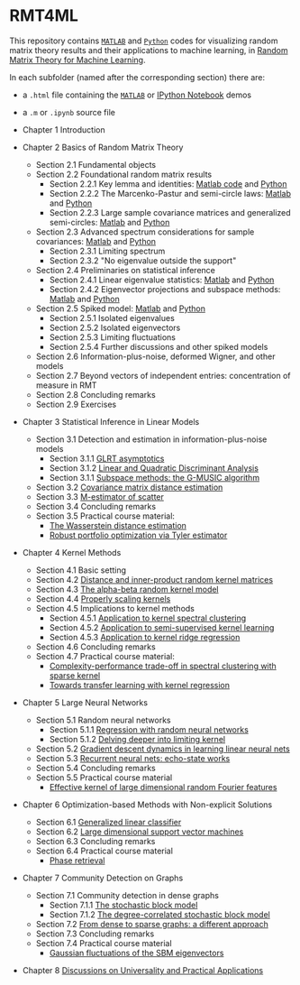 # RMT4ML
This repository contains [`MATLAB`](https://www.mathworks.com/products/matlab.html) and [`Python`](https://www.python.org/) codes for visualizing random matrix theory results and their applications to machine learning, in [Random Matrix Theory for Machine Learning](https://zhenyu-liao.github.io/pdf/RMT4ML.pdf).

In each subfolder (named after the corresponding section) there are:

* a `.html` file containing the [`MATLAB`](https://www.mathworks.com/products/matlab.html) or [IPython Notebook](https://ipython.org/notebook.html) demos
* a `.m` or `.ipynb` source file

* Chapter 1 Introduction
* Chapter 2 Basics of Random Matrix Theory
	* Section 2.1 Fundamental objects
	* Section 2.2 Foundational random matrix results
		* Section 2.2.1 Key lemma and identities: [Matlab code](https://htmlpreview.github.io/?https://github.com/Zhenyu-LIAO/RMT4ML/blob/master/Matlab_resource/2.2.1/html/lemma_plots.html) and [Python](https://nbviewer.jupyter.org/github/Zhenyu-LIAO/RMT4LSSVM/blob/master/Python_resource/2.2.1/lemma_plot.ipynb)
		* Section 2.2.2 The Marcenko-Pastur and semi-circle laws: [Matlab](https://htmlpreview.github.io/?https://github.com/Zhenyu-LIAO/RMT4ML/blob/master/Matlab_resource/2.2.2/html/MP_and_SC.html) and [Python](https://htmlpreview.github.io/?https://github.com/Zhenyu-LIAO/RMT4ML/blob/master/Python_resource/2.2.2/MP_and_SC.html)
		* Section 2.2.3 Large sample covariance matrices and generalized semi-circles: [Matlab](https://htmlpreview.github.io/?https://github.com/Zhenyu-LIAO/RMT4ML/blob/master/Matlab_resource/2.2.3/html/SCM_and_DSC.html) and [Python](https://htmlpreview.github.io/?https://github.com/Zhenyu-LIAO/RMT4ML/blob/master/Python_resource/2.2.3/SCM_and_DSC.html)
	* Section 2.3 Advanced spectrum considerations for sample covariances: [Matlab](https://htmlpreview.github.io/?https://github.com/Zhenyu-LIAO/RMT4ML/blob/master/Matlab_resource/2.3/html/advanced_spectrum.html) and [Python](https://htmlpreview.github.io/?https://github.com/Zhenyu-LIAO/RMT4ML/blob/master/Python_resource/2.3/advanced_spectrum.html)
		* Section 2.3.1 Limiting spectrum
		* Section 2.3.2 "No eigenvalue outside the support"
	* Section 2.4 Preliminaries on statistical inference
		* Section 2.4.1 Linear eigenvalue statistics: [Matlab](https://htmlpreview.github.io/?https://github.com/Zhenyu-LIAO/RMT4ML/blob/master/Matlab_resource/2.4.1/html/linear_eig_stats.html) and [Python](https://htmlpreview.github.io/?https://github.com/Zhenyu-LIAO/RMT4ML/blob/master/Python_resource/2.4.1/linear_eig_stats.html)
		* Section 2.4.2 Eigenvector projections and subspace methods: [Matlab](https://htmlpreview.github.io/?https://github.com/Zhenyu-LIAO/RMT4ML/blob/master/Matlab_resource/2.4.2/html/eigenvec_proj.html) and [Python](https://htmlpreview.github.io/?https://github.com/Zhenyu-LIAO/RMT4ML/blob/master/Python_resource/2.4.2/eigenvec_proj.html)
	* Section 2.5 Spiked model: [Matlab](https://htmlpreview.github.io/?https://github.com/Zhenyu-LIAO/RMT4ML/blob/master/Matlab_resource/2.5/html/spiked_models.html) and [Python](https://htmlpreview.github.io/?https://github.com/Zhenyu-LIAO/RMT4ML/blob/master/Python_resource/2.5/spiked_models.html)
		* Section 2.5.1 Isolated eigenvalues
		* Section 2.5.2 Isolated eigenvectors
		* Section 2.5.3 Limiting fluctuations
		* Section 2.5.4 Further discussions and other spiked models
	* Section 2.6 Information-plus-noise, deformed Wigner, and other models
	* Section 2.7 Beyond vectors of independent entries: concentration of measure in RMT
	* Section 2.8 Concluding remarks
	* Section 2.9 Exercises
* Chapter 3 Statistical Inference in Linear Models
	* Section 3.1 Detection and estimation in information-plus-noise models
		* Section 3.1.1 [GLRT asymptotics](https://htmlpreview.github.io/?https://github.com/Zhenyu-LIAO/RMT4ML/blob/master/Matlab_resource/3.1/html/GLRT.html)
		* Section 3.1.2 [Linear and Quadratic Discriminant Analysis](https://htmlpreview.github.io/?https://github.com/Zhenyu-LIAO/RMT4ML/blob/master/Matlab_resource/3.1/html/LDA.html)
		* Section 3.1.1 [Subspace methods: the G-MUSIC algorithm](https://htmlpreview.github.io/?https://github.com/Zhenyu-LIAO/RMT4ML/blob/master/Matlab_resource/3.1/html/GMUSIC.html)
	* Section 3.2 [Covariance matrix distance estimation](https://htmlpreview.github.io/?https://github.com/Zhenyu-LIAO/RMT4ML/blob/master/Matlab_resource/3.2/html/cov_distance_estimation.html)
	* Section 3.3 [M-estimator of scatter](https://htmlpreview.github.io/?https://github.com/Zhenyu-LIAO/RMT4ML/blob/master/Matlab_resource/3.3/html/M_estim_of_scatter.html)
	* Section 3.4 Concluding remarks
	* Section 3.5 Practical course material: 
		* [The Wasserstein distance estimation](https://htmlpreview.github.io/?https://github.com/Zhenyu-LIAO/RMT4ML/blob/master/Matlab_resource/3.5/html/Wasserstein_dist.html)
		* [Robust portfolio optimization via Tyler estimator](https://htmlpreview.github.io/?https://github.com/Zhenyu-LIAO/RMT4ML/blob/master/Matlab_resource/3.5/html/robust_portfolio.html)
* Chapter 4 Kernel Methods
	* Section 4.1 Basic setting
	* Section 4.2 [Distance and inner-product random kernel matrices](https://htmlpreview.github.io/?https://github.com/Zhenyu-LIAO/RMT4ML/blob/master/Matlab_resource/4.2/html/dist_kernel.html)
	* Section 4.3 [The alpha-beta random kernel model](https://htmlpreview.github.io/?https://github.com/Zhenyu-LIAO/RMT4ML/blob/master/Matlab_resource/4.3/html/alpha_beta_kernel.html)
	* Section 4.4 [Properly scaling kernels](https://htmlpreview.github.io/?https://github.com/Zhenyu-LIAO/RMT4ML/blob/master/Matlab_resource/4.4/html/proper_scale_kernel.html)
	* Section 4.5 Implications to kernel methods
		* Section 4.5.1 [Application to kernel spectral clustering](https://htmlpreview.github.io/?https://github.com/Zhenyu-LIAO/RMT4ML/blob/master/Matlab_resource/4.5/html/kernel_spectral_clustering.html)
		* Section 4.5.2 [Application to semi-supervised kernel learning](https://htmlpreview.github.io/?https://github.com/Zhenyu-LIAO/RMT4ML/blob/master/Matlab_resource/4.5/html/semi_supervised_kernel.html)
		* Section 4.5.3 [Application to kernel ridge regression](https://htmlpreview.github.io/?https://github.com/Zhenyu-LIAO/RMT4ML/blob/master/Matlab_resource/4.5/html/kernel_ridge.html)
	* Section 4.6 Concluding remarks
	* Section 4.7 Practical course material: 
		* [Complexity-performance trade-off in spectral clustering with sparse kernel](https://htmlpreview.github.io/?https://github.com/Zhenyu-LIAO/RMT4ML/blob/master/Matlab_resource/4.7/html/sparse_clustering.html)
		* [Towards transfer learning with kernel regression](https://htmlpreview.github.io/?https://github.com/Zhenyu-LIAO/RMT4ML/blob/master/Matlab_resource/4.7/html/transfer.html)
* Chapter 5 Large Neural Networks
	* Section 5.1 Random neural networks
		* Section 5.1.1 [Regression with random neural networks](https://htmlpreview.github.io/?https://github.com/Zhenyu-LIAO/RMT4ML/blob/master/Matlab_resource/5.1/html/random_NN.html)
		* Section 5.1.2 [Delving deeper into limiting kernel](https://htmlpreview.github.io/?https://github.com/Zhenyu-LIAO/RMT4ML/blob/master/Matlab_resource/5.1/html/random_feature_GMM.html)
	* Section 5.2 [Gradient descent dynamics in learning linear neural nets](https://htmlpreview.github.io/?https://github.com/Zhenyu-LIAO/RMT4ML/blob/master/Matlab_resource/5.2/html/grad_descent_dynamics.html)
	* Section 5.3 [Recurrent neural nets: echo-state works](https://htmlpreview.github.io/?https://github.com/Zhenyu-LIAO/RMT4ML/blob/master/Matlab_resource/5.3/html/ESN.html)
	* Section 5.4 Concluding remarks
	* Section 5.5 Practical course material
		* [Effective kernel of large dimensional random Fourier features](https://htmlpreview.github.io/?https://github.com/Zhenyu-LIAO/RMT4ML/blob/master/Matlab_resource/5.5/html/random_Fourier.html)
* Chapter 6 Optimization-based Methods with Non-explicit Solutions
	* Section 6.1 [Generalized linear classifier](https://htmlpreview.github.io/?https://github.com/Zhenyu-LIAO/RMT4ML/blob/master/Matlab_resource/6.1/html/empirical_risk_min.html)
	* Section 6.2 [Large dimensional support vector machines](https://htmlpreview.github.io/?https://github.com/Zhenyu-LIAO/RMT4ML/blob/master/Matlab_resource/6.2/html/SVM.html)
	* Section 6.3 Concluding remarks
	* Section 6.4 Practical course material
		* [Phase retrieval](https://htmlpreview.github.io/?https://github.com/Zhenyu-LIAO/RMT4ML/blob/master/Matlab_resource/6.4/html/phase_retrieval.html)
* Chapter 7 Community Detection on Graphs
	* Section 7.1 Community detection in dense graphs
		* Section 7.1.1 [The stochastic block model](https://htmlpreview.github.io/?https://github.com/Zhenyu-LIAO/RMT4ML/blob/master/Matlab_resource/7.1/html/SBM.html)
		* Section 7.1.2 [The degree-correlated stochastic block model](https://htmlpreview.github.io/?https://github.com/Zhenyu-LIAO/RMT4ML/blob/master/Matlab_resource/7.1/html/DCSBM.html)
	* Section 7.2 [From dense to sparse graphs: a different approach](https://htmlpreview.github.io/?https://github.com/Zhenyu-LIAO/RMT4ML/blob/master/Matlab_resource/7.2/html/sparse_graph.html)
	* Section 7.3 Concluding remarks
	* Section 7.4 Practical course material
		* [Gaussian fluctuations of the SBM eigenvectors](https://htmlpreview.github.io/?https://github.com/Zhenyu-LIAO/RMT4ML/blob/master/Matlab_resource/7.1/html/SBM.html)
* Chapter 8 [Discussions on Universality and Practical Applications](https://htmlpreview.github.io/?https://github.com/Zhenyu-LIAO/RMT4ML/blob/master/Matlab_resource/8/html/RMT_universality.html)


